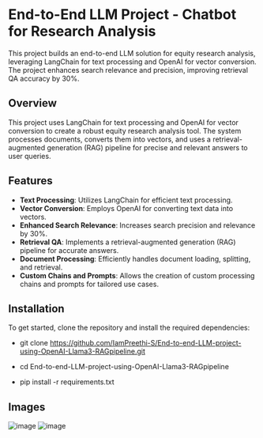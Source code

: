 # End-to-End LLM Project - Chatbot for Research Analysis

This project builds an end-to-end LLM solution for equity research analysis, leveraging LangChain for text processing and OpenAI for vector conversion. The project enhances search relevance and precision, improving retrieval QA accuracy by 30%.

## Overview

This project uses LangChain for text processing and OpenAI for vector conversion to create a robust equity research analysis tool. The system processes documents, converts them into vectors, and uses a retrieval-augmented generation (RAG) pipeline for precise and relevant answers to user queries.

## Features

- **Text Processing**: Utilizes LangChain for efficient text processing.
- **Vector Conversion**: Employs OpenAI for converting text data into vectors.
- **Enhanced Search Relevance**: Increases search precision and relevance by 30%.
- **Retrieval QA**: Implements a retrieval-augmented generation (RAG) pipeline for accurate answers.
- **Document Processing**: Efficiently handles document loading, splitting, and retrieval.
- **Custom Chains and Prompts**: Allows the creation of custom processing chains and prompts for tailored use cases.


## Installation

To get started, clone the repository and install the required dependencies:


- git clone https://github.com/IamPreethi-S/End-to-end-LLM-project-using-OpenAI-Llama3-RAGpipeline.git

- cd End-to-end-LLM-project-using-OpenAI-Llama3-RAGpipeline

- pip install -r requirements.txt

## Images
![image](https://github.com/user-attachments/assets/6afb67d0-6a66-40f8-b0ea-01cdee5fc5c2)
![image](https://github.com/user-attachments/assets/7a3c883f-967d-431b-b5d9-ec6969376bc2)

